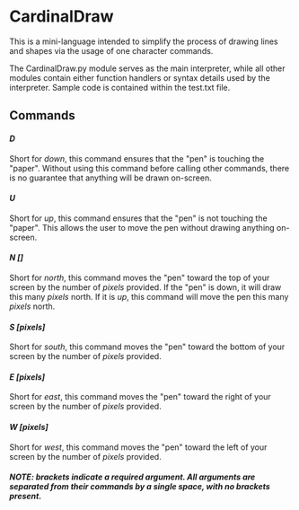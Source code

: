 # CardinalDraw

This is a mini-language intended to simplify the process of drawing lines and shapes via the usage of one character commands.

The CardinalDraw.py module serves as the main interpreter, while all other modules contain either function handlers or syntax details used by the interpreter. Sample code is contained within the test.txt file.

## Commands

#### _D_

Short for _down_, this command ensures that the "pen" is touching the "paper". Without using this command before calling other commands, there is no guarantee that anything will be drawn on-screen.

#### _U_

Short for _up_, this command ensures that the "pen" is not touching the "paper". This allows the user to move the pen without drawing anything on-screen.

#### _N []_

Short for _north_, this command moves the "pen" toward the top of your screen by the number of _pixels_ provided. If the "pen" is down, it will draw this many _pixels_ north. If it is _up_, this command will move the pen this many _pixels_ north.

#### _S [pixels]_

Short for _south_, this command moves the "pen" toward the bottom of your screen by the number of _pixels_ provided.

#### _E [pixels]_

Short for _east_, this command moves the "pen" toward the right of your screen by the number of _pixels_ provided.

#### _W [pixels]_

Short for _west_, this command moves the "pen" toward the left of your screen by the number of _pixels_ provided.


##### NOTE: brackets indicate a required argument. All arguments are separated from their commands by a single space, with no brackets present.



